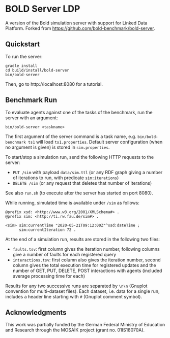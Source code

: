 # BOLD Server LDP

A version of the Bold simulation server with support for Linked Data Platform. Forked from https://github.com/bold-benchmark/bold-server.

## Quickstart

To run the server:

```shell script
gradle install
cd build/install/bold-server
bin/bold-server
```

Then, go to http://localhost:8080 for a tutorial.

## Benchmark Run

To evaluate agents against one of the tasks of the benchmark, run the server with an argument:

```shell script
bin/bold-server <taskname>
```

The first argument of the server command is a task name, e.g. `bin/bold-benchmark ts1` will load `ts1.properties`.
Default server configuration (when no argument is given) is stored in `sim.properties`.

To start/stop a simulation run, send the following HTTP requests to the server:

 - `PUT /sim` with payload `data/sim.ttl` (or any RDF graph giving a number of iterations to run, with predicate `sim:iterations`)
 - `DELETE /sim` (or any request that deletes that number of iterations)

See also `run.sh` (to execute after the server has started on port 8080).

While running, simulated time is available under `/sim` as follows:
```
@prefix xsd: <http://www.w3.org/2001/XMLSchema#> .
@prefix sim: <http://ti.rw.fau.de/sim#> .

<sim> sim:currentTime "2020-05-21T09:12:00Z"^xsd:dateTime ;
      sim:currentIteration 72 .
```

At the end of a simulation run, results are stored in the following two files:
 - `faults.tsv`: first column gives the iteration number, following columns give a number of faults for each registered query
 - `interactions.tsv`: first column also gives the iteration number, second column gives the total execution time for registered updates and the number of GET, PUT, DELETE, POST interactions with agents (included average processing time for each)

Results for any two successive runs are separated by `\n\n` (Gnuplot convention for multi-dataset files). Each dataset, i.e. data for a single run, includes a header line starting with `#` (Gnuplot comment symbol).

## Acknowledgments

This work was partially funded by the German Federal Ministry of Education and Research through the MOSAIK project (grant no. 01IS18070A).
